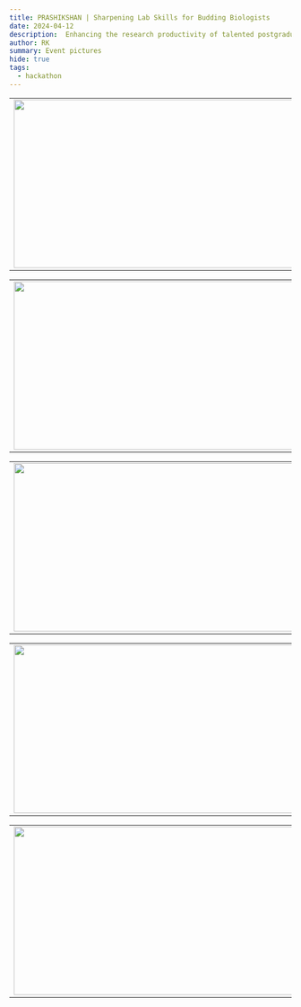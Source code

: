 ```yaml
---
title: PRASHIKSHAN | Sharpening Lab Skills for Budding Biologists
date: 2024-04-12
description:  Enhancing the research productivity of talented postgraduate and doctoral students
author: RK 
summary: Event pictures
hide: true
tags:
  - hackathon
---
```


<table>
  <tr>
    <td><img src='{{ "/static/img/photo/GNDU_3.jpg" | url }}' width="500" height="300"></td>
    <td><img src='{{ "/static/img/photo/GNDU_5.jpg" | url }}' width="500" height="300"></td>
  </tr>   
</table>

<table>
  <tr>
    <td><img src='{{ "/static/img/photo/GNDU_9.jpg" | url }}' width="500" height="300"></td>
    <td><img src='{{ "/static/img/photo/GNDU_10.jpg" | url }}' width="500" height="300"></td>
  </tr>   
</table>

<table>
  <tr>
    <td><img src='{{ "/static/img/photo/GNDU_1.jpg" | url }}' width="500" height="300"></td>
    <td><img src='{{ "/static/img/photo/GNDU_8.jpg" | url }}' width="500" height="300"></td>
  </tr>   
</table>

<table>
  <tr>
    <td><img src='{{ "/static/img/photo/GNDU_7.jpg" | url }}' width="500" height="300"></td>
    <td><img src='{{ "/static/img/photo/GNDU_12.jpg" | url }}' width="500" height="300"></td>
  </tr>   
</table>

<table>
  <tr>
    <td><img src='{{ "/static/img/photo/GNDU_11.jpg" | url }}' width="500" height="300"></td>
    <td><img src='{{ "/static/img/photo/GNDU_13.jpg" | url }}' width="500" height="300"></td>
  </tr>   
</table>

